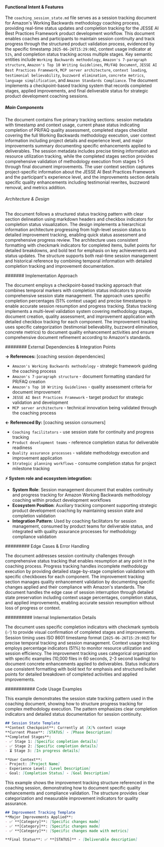 <!-- CACHE_METADATA_START -->
<!-- Source File: {PROJECT_ROOT}/working_backwards/current/coaching_session_state.md -->
<!-- Cached On: 2025-07-05T20:46:25.420936 -->
<!-- Source Modified: 2025-06-26T15:47:20.913623 -->
<!-- Cache Version: 1.0 -->
<!-- CACHE_METADATA_END -->

#### Functional Intent & Features

The `coaching_session_state.md` file serves as a session tracking document for Amazon's Working Backwards methodology coaching process, providing real-time status updates and completion tracking for the JESSE AI Best Practices Framework product development workflow. This document enables coaches and participants to maintain session continuity and track progress through the structured product validation process, evidenced by the specific timestamp `2025-06-26T15:29:00Z`, context usage indicator at `51%`, and completion status tracking across multiple stages. Key semantic entities include `Working Backwards methodology`, `Amazon's 7-paragraph structure`, `Amazon's Top 10 Writing Guidelines`, `PR/FAQ Document`, `JESSE AI Best Practices Framework`, `MCP server architecture`, `context loading`, `testimonial believability`, `buzzword elimination`, `concrete metrics`, `language simplification`, and `Amazon Standards Compliance`. The document implements a checkpoint-based tracking system that records completed stages, applied improvements, and final deliverable status for strategic product development coaching sessions.

##### Main Components

The document contains five primary tracking sections: session metadata with timestamp and context usage, current phase status indicating completion of PR/FAQ quality assessment, completed stages checklist covering the full Working Backwards methodology execution, user context information including project details and experience level, and major improvements summary documenting specific enhancements applied to deliverables. The session metadata includes precise timing information and resource utilization tracking, while the completed stages section provides comprehensive validation of methodology execution from stages 1-5 through final document improvements. The user context section captures project-specific information about the JESSE AI Best Practices Framework and the participant's experience level, and the improvements section details specific quality enhancements including testimonial rewrites, buzzword removal, and metrics addition.

###### Architecture & Design

The document follows a structured status tracking pattern with clear section delineation using markdown headers and checkbox indicators for completion status visualization. The design implements a hierarchical information architecture progressing from high-level session status to detailed improvement tracking, enabling quick status assessment and comprehensive progress review. The architecture uses consistent formatting with checkmark indicators for completed items, bullet points for detailed breakdowns, and bold text for emphasis on key achievements and status updates. The structure supports both real-time session management and historical reference by combining temporal information with detailed completion tracking and improvement documentation.

####### Implementation Approach

The document employs a checkpoint-based tracking approach that combines temporal markers with completion status indicators to provide comprehensive session state management. The approach uses specific completion percentages (51% context usage) and precise timestamps to enable accurate session resumption and progress tracking. Status tracking implements a multi-level validation system covering methodology stages, document creation, quality assessment, and improvement application with detailed checkbox tracking for each component. The improvement tracking uses specific categorization (testimonial believability, buzzword elimination, concrete metrics) to document quality enhancement activities and ensure comprehensive document refinement according to Amazon's standards.

######## External Dependencies & Integration Points

**→ References:** [coaching session dependencies]
- `Amazon's Working Backwards methodology` - strategic framework guiding the coaching process
- `Amazon's 7-paragraph structure` - document formatting standard for PR/FAQ creation
- `Amazon's Top 10 Writing Guidelines` - quality assessment criteria for document improvement
- `JESSE AI Best Practices Framework` - target product for strategic validation and development
- `MCP server architecture` - technical innovation being validated through the coaching process

**← Referenced By:** [coaching session consumers]
- `Coaching facilitators` - use session state for continuity and progress tracking
- `Product development teams` - reference completion status for deliverable readiness
- `Quality assurance processes` - validate methodology execution and improvement application
- `Strategic planning workflows` - consume completion status for project milestone tracking

**⚡ System role and ecosystem integration:**
- **System Role**: Session management document that enables continuity and progress tracking for Amazon Working Backwards methodology coaching within product development workflows
- **Ecosystem Position**: Auxiliary tracking component supporting strategic product development coaching by maintaining session state and completion validation
- **Integration Pattern**: Used by coaching facilitators for session management, consumed by product teams for deliverable status, and integrated with quality assurance processes for methodology compliance validation

######### Edge Cases & Error Handling

The document addresses session continuity challenges through comprehensive status tracking that enables resumption at any point in the coaching process. Progress tracking handles incomplete methodology execution by providing detailed stage-by-stage completion validation with specific checkboxes for each component. The improvement tracking section manages quality enhancement validation by documenting specific changes applied and their compliance with Amazon's standards. The document handles the edge case of session interruption through detailed state preservation including context usage percentages, completion status, and applied improvements, enabling accurate session resumption without loss of progress or context.

########## Internal Implementation Details

The document uses specific completion indicators with checkmark symbols (✅) to provide visual confirmation of completed stages and improvements. Session timing uses ISO 8601 timestamp format (`2025-06-26T15:29:00Z`) for precise temporal tracking and session management. Context usage tracking employs percentage indicators (51%) to monitor resource utilization and session efficiency. The improvement tracking uses categorical organization with specific examples (10,000 files in 60 seconds, 2-3 second loading) to document concrete enhancements applied to deliverables. Status indicators use consistent formatting with bold text for emphasis and structured bullet points for detailed breakdown of completed activities and applied improvements.

########### Code Usage Examples

This example demonstrates the session state tracking pattern used in the coaching document, showing how to structure progress tracking for complex methodology execution. The pattern emphasizes clear completion indicators and detailed status documentation for session continuity.

```markdown
## Session State Template
**Context Checkpoint**: Currently at [X]% context usage
**Current Phase**: [STATUS] - [Phase Description]
**Completed Stages**: 
- ✅ Stage 1: [Specific completion details]
- ✅ Stage 2: [Specific completion details]
- ⏳ Stage 3: [In progress details]

**User Context**: 
- Project: [Project Name]
- Experience Level: [Level Description]
- Goal: [Completion Status] - [Goal Description]
```

This example shows the improvement tracking structure referenced in the coaching session, demonstrating how to document specific quality enhancements and compliance validation. The structure provides clear categorization and measurable improvement indicators for quality assurance.

```markdown
## Improvement Tracking Template
**Major Improvements Applied**: 
- ✅ **[Category]**: [Specific changes made]
- ✅ **[Category]**: [Specific changes made]
- ✅ **[Category]**: [Specific changes made with metrics]

**Final Status**: ✅ **[STATUS]** - [Deliverable description]
```